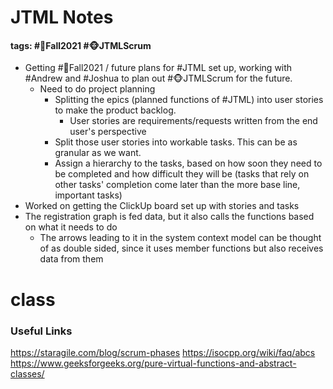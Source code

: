 # JTML Notes
#### tags: #🍂Fall2021 #🐵JTMLScrum 
- Getting #🍂Fall2021  / future plans for #JTML set up, working with #Andrew and #Joshua to plan out #🐵JTMLScrum for the future.
	- Need to do project planning
		- Splitting the epics (planned functions of #JTML) into user stories to make the product backlog.
			- User stories are requirements/requests written from the end user's perspective
		- Split those user stories into workable tasks. This can be as granular as we want.
		- Assign a hierarchy to the tasks, based on how soon they need to be completed and how difficult they will be (tasks that rely on other tasks' completion come later than the more base line, important tasks)
- Worked on getting the ClickUp board set up with stories and tasks
- The registration graph is fed data, but it also calls the functions based on what it needs to do
	- The arrows leading to it in the system context model can be thought of as double sided, since it uses member functions but also receives data from them
# class


### Useful Links
https://staragile.com/blog/scrum-phases
https://isocpp.org/wiki/faq/abcs
https://www.geeksforgeeks.org/pure-virtual-functions-and-abstract-classes/